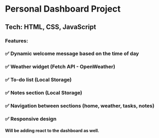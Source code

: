 # Personal Dashboard Project

## Tech: HTML, CSS, JavaScript

### Features:
### ✅ Dynamic welcome message based on the time of day
### ✅ Weather widget (Fetch API - OpenWeather)
### ✅ To-do list (Local Storage)
### ✅ Notes section (Local Storage)
### ✅ Navigation between sections (home, weather, tasks, notes)
### ✅ Responsive design


#### Will be adding react to the dashboard as well.


